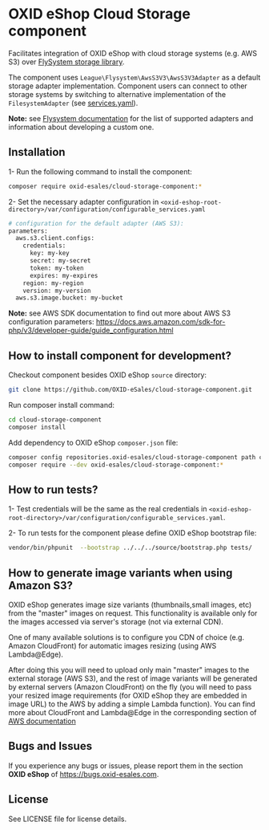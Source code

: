 OXID eShop Cloud Storage component
==================================

Facilitates integration of OXID eShop with cloud storage systems (e.g. AWS S3) 
over [FlySystem storage library](https://github.com/thephpleague/flysystem).

The component uses `League\Flysystem\AwsS3V3\AwsS3V3Adapter` as a default storage adapter implementation.
Component users can connect to other storage systems by switching to alternative implementation of the `FilesystemAdapter`
(see [services.yaml](services.yaml)).

**Note:** see [Flysystem documentation](https://flysystem.thephpleague.com/v2/docs/) for the list of supported adapters
and information about developing a custom one.

## Installation

1- Run the following command to install the component:

```bash
composer require oxid-esales/cloud-storage-component:*
```

2- Set the necessary adapter configuration in `<oxid-eshop-root-directory>/var/configuration/configurable_services.yaml`
```bash
# configuration for the default adapter (AWS S3):
parameters:
  aws.s3.client.configs:
    credentials:
      key: my-key
      secret: my-secret
      token: my-token
      expires: my-expires
    region: my-region
    version: my-version
  aws.s3.image.bucket: my-bucket
```

**Note:**
see AWS SDK documentation to find out more about AWS S3 configuration parameters:
https://docs.aws.amazon.com/sdk-for-php/v3/developer-guide/guide_configuration.html

## How to install component for development?

Checkout component besides OXID eShop `source` directory:

```bash
git clone https://github.com/OXID-eSales/cloud-storage-component.git
```

Run composer install command:

```bash
cd cloud-storage-component
composer install
```

Add dependency to OXID eShop `composer.json` file:

```bash
composer config repositories.oxid-esales/cloud-storage-component path cloud-storage-component
composer require --dev oxid-esales/cloud-storage-component:*
```

## How to run tests?

1- Test credentials will be the same as the real credentials 
in `<oxid-eshop-root-directory>/var/configuration/configurable_services.yaml`.

2- To run tests for the component please define OXID eShop bootstrap file:

```bash
vendor/bin/phpunit  --bootstrap ../../../source/bootstrap.php tests/
```

## How to generate image variants when using Amazon S3?

OXID eShop generates image size variants (thumbnails,small images, etc) from the "master" images on request.
This functionality is available only for the images accessed via server's storage (not via external CDN).

One of many available solutions is to configure you CDN of choice (e.g. Amazon CloudFront) 
for automatic images resizing (using AWS Lambda@Edge).

After doing this you will need to upload only main "master" images to the external storage (AWS S3),
and the rest of image variants will be generated by external servers (Amazon CloudFront) on the fly
(you will need to pass your resized image requirements (for OXID eShop they are embedded in image URL)
to the AWS by adding a simple Lambda function).
You can find more about CloudFront and Lambda@Edge in the corresponding section of
[AWS documentation](https://aws.amazon.com/de/blogs/networking-and-content-delivery/resizing-images-with-amazon-cloudfront-lambdaedge-aws-cdn-blog/)

## Bugs and Issues

If you experience any bugs or issues, please report them in the section **OXID eShop** of https://bugs.oxid-esales.com.

## License

See LICENSE file for license details.

